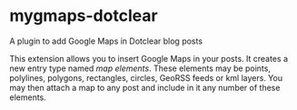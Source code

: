 mygmaps-dotclear
==========

A plugin to add Google Maps in Dotclear blog posts

This extension allows you to insert Google Maps in your posts. It creates a new entry type named <em>map elements</em>. 
These elements may be points, polylines, polygons, rectangles, circles, GeoRSS feeds or kml layers. 
You may then attach a map to any post and include in it any number of these elements.
